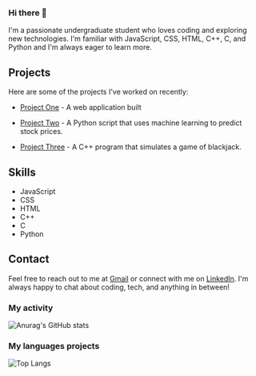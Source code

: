 ### Hi there 👋

I'm a passionate undergraduate student who loves coding and exploring new technologies. I'm familiar with JavaScript, CSS, HTML, C++, C, and Python and I'm always eager to learn more.

## Projects

Here are some of the projects I've worked on recently:

- [Project One](https://github.com/username/project-one) - A web application built

- [Project Two](https://github.com/username/project-two) - A Python script that uses machine learning to predict stock prices.

- [Project Three](https://github.com/username/project-three) - A C++ program that simulates a game of blackjack.

## Skills

- JavaScript
- CSS
- HTML
- C++
- C
- Python

## Contact

Feel free to reach out to me at [Gmail](amin81shams@gmail.com
) or connect with me on [LinkedIn](www.linkedin.com/in/mohammadamin-shams-940955259). I'm always happy to chat about coding, tech, and anything in between!

### My activity
![Anurag's GitHub stats](https://github-readme-stats.vercel.app/api?username=Amin-Shams&show_icons=true&theme=radical)

### My languages projects
![Top Langs](https://github-readme-stats.vercel.app/api/top-langs/?username=Amin-Shams&hide_progress=true)
